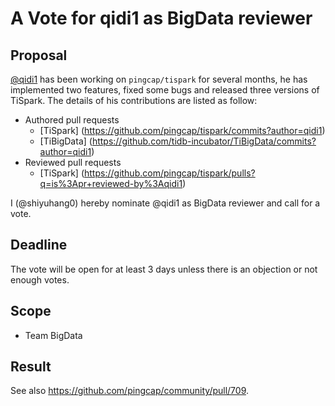 # A Vote for qidi1 as BigData reviewer

## Proposal

[@qidi1](https://github.com/tomato) has been working on `pingcap/tispark` for several months, he has implemented two features, fixed some bugs and released three versions of TiSpark. The details of his contributions are listed as follow:

* Authored pull requests
    * [TiSpark] (https://github.com/pingcap/tispark/commits?author=qidi1)
    * [TiBigData] (https://github.com/tidb-incubator/TiBigData/commits?author=qidi1)
* Reviewed pull requests
    * [TiSpark] (https://github.com/pingcap/tispark/pulls?q=is%3Apr+reviewed-by%3Aqidi1)

I (@shiyuhang0) hereby nominate @qidi1 as BigData reviewer and call for a vote.

## Deadline

The vote will be open for at least 3 days unless there is an objection or not enough votes.

## Scope

* Team BigData

## Result

See also https://github.com/pingcap/community/pull/709.
